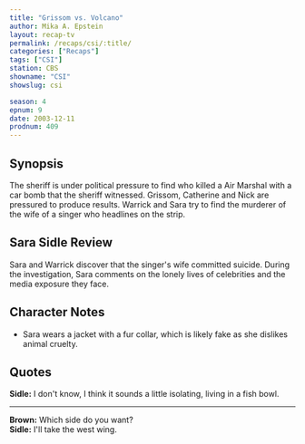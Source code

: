 ```yaml
---
title: "Grissom vs. Volcano"
author: Mika A. Epstein
layout: recap-tv
permalink: /recaps/csi/:title/
categories: ["Recaps"]
tags: ["CSI"]
station: CBS
showname: "CSI"
showslug: csi

season: 4
epnum: 9
date: 2003-12-11
prodnum: 409  
---
```


## Synopsis

The sheriff is under political pressure to find who killed a Air Marshal with a car bomb that the sheriff witnessed. Grissom, Catherine and Nick are pressured to produce results. Warrick and Sara try to find the murderer of the wife of a singer who headlines on the strip.

## Sara Sidle Review

Sara and Warrick discover that the singer's wife committed suicide. During the investigation, Sara comments on the lonely lives of celebrities and the media exposure they face.

## Character Notes

* Sara wears a jacket with a fur collar, which is likely fake as she dislikes animal cruelty.

## Quotes

**Sidle:** I don't know, I think it sounds a little isolating, living in a fish bowl.  

- - -

**Brown:** Which side do you want?  
**Sidle:** I'll take the west wing.
